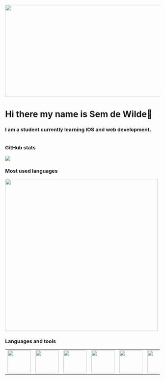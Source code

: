 
<img src="https://i.postimg.cc/JhhZ35xs/mario.gif" width=1000 height=300></td>


# Hi there my name is Sem de Wilde👋

### I am a student currently learning IOS and web development.
#
  
### GitHub stats

<img src="https://github-readme-stats.vercel.app/api?username=Semm6&show_icons=true&theme=radical"/>

### Most used languages

<div>
<img src="https://github-readme-stats.vercel.app/api/top-langs/?username=Semm6&layout=compact&theme=radical" width="496"/> 
</div>
  
### Languages and tools

<table>
  <tr>
    <td><img src="https://i.postimg.cc/ZKWn41J5/file-type-vscode-icon-130084.png" width=75 height=75></td>
    <td><img src="https://i.postimg.cc/jSKjPCzL/5352-html5-102567.png" width=75 height=75></td>
    <td><img src="https://i.postimg.cc/HkPfHhsd/a32f83aa2c675058e4a05a0fd4da05eb.png" width=75 height=75></td>
    <td><img src="https://i.postimg.cc/dQyQfG6h/Javascript-Logo.png" width=75 height=75></td>
    <td><img src="https://i.postimg.cc/W3cY1LRL/React.webp" width=75 height=75></td>
    <td><img src="https://i.postimg.cc/FFg81RsP/67e4dee31014593770dfcd064e9faf24a982881c.png" width=75 height=75></td>
    <td><img src="https://i.postimg.cc/jjB06kGZ/java-logo-vector.png" width=75 height=75></td>
    <td><img src="https://i.postimg.cc/28Sc67t6/Intelli-J-IDEA-Icon-svg.png" width=75 height=75></td>
    <td><img src="https://i.postimg.cc/cLKF740G/My-SQL-Logo.png" width=75 height=75></td>
    <td><img src="https://i.postimg.cc/fLvCWVjm/5847f981cef1014c0b5e48be.png" width=75 height=75></td>
  </tr>
 </table>
